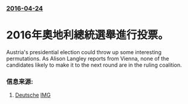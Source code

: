 ### [2016-04-24](/news/2016/04/24/index.md)

##### 
# 2016年奧地利總統選舉進行投票。 

Austria's presidential election could throw up some interesting permutations. As Alison Langley reports from Vienna, none of the candidates likely to make it to the next round are in the ruling coalition.


### 信息来源:

1. [Deutsche](http://www.dw.com/en/presidential-election-exposes-austrian-angst/a-19207311) [IMG](https://www.dw.com/image/19207418_304.jpg)
